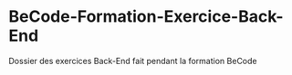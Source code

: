 # BeCode-Formation-Exercice-Back-End
Dossier des exercices Back-End fait pendant la formation BeCode

